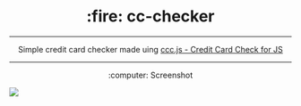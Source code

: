 <h1 align=center> :fire: cc-checker</h1>

---

<p align=center>Simple credit card checker made uing <a href="https://github.com/br0keh/ccc.js/">ccc.js - Credit Card Check for JS</a></p>

---

<p align=center>:computer: Screenshot</p>
<img align="left" src="https://raw.githubusercontent.com/br0keh/cc-checker/master/public/assets/screenshot.png"/>
